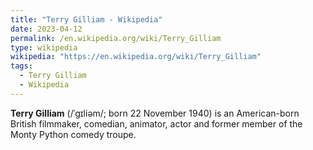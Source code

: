 ```yaml
---
title: "Terry Gilliam - Wikipedia"
date: 2023-04-12
permalink: /en.wikipedia.org/wiki/Terry_Gilliam
type: wikipedia
wikipedia: "https://en.wikipedia.org/wiki/Terry_Gilliam"
tags:
  - Terry Gilliam
  - Wikipedia
---
```

**Terry Gilliam** (/ˈɡɪliəm/; born 22 November 1940) is an American-born British filmmaker, comedian, animator, actor and former member of the Monty Python comedy troupe.
